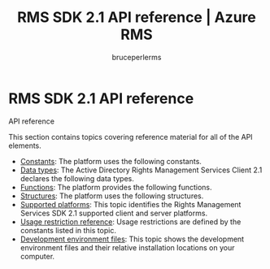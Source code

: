 ﻿---
# required metadata

title: RMS SDK 2.1 API reference | Azure RMS
description: The Microsoft Rights Management SDK 2.1 supports several operating systems; Android, iOS, OS X, Linux, Windows Phone and Windows Store.
keywords:
author: bruceperlerms
manager: mbaldwin
ms.date: 04/28/2016
ms.topic: article
ms.prod: azure
ms.service: rights-management
ms.technology: techgroup-identity
ms.assetid: 04e76449-2945-4054-aa3e-94d642620a1e
# optional metadata

#ROBOTS:
audience: developer
#ms.devlang:
ms.reviewer: shubhamp
ms.suite: ems
#ms.tgt_pltfrm:
#ms.custom:

---

# RMS SDK 2.1 API reference 

API reference

This section contains topics covering reference material for all of the API elements.

- [Constants](/rights-management/sdk/2.1/api/win/constants):  The platform uses the following constants.
- [Data types](/rights-management/sdk/2.1/api/win/data%20types): The Active Directory Rights Management Services Client 2.1 declares the following data types.
- [Functions](/rights-management/sdk/2.1/api/win/functions):  The platform provides the following functions.
- [Structures](/rights-management/sdk/2.1/api/win/structures):  The platform uses the following structures.
- [Supported platforms](./supported-platforms.md):  This topic identifies the Rights Management Services SDK 2.1 supported client and server platforms.
- [Usage restriction reference](./usage-restriction-reference.md): Usage restrictions are defined by the constants listed in this topic.
- [Development environment files](./sdk-elements.md):  This topic shows the development environment files and their relative installation locations on your computer.
